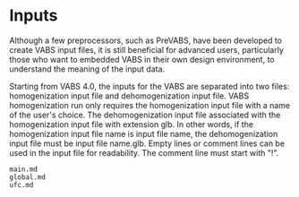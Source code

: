 # Inputs

Although a few preprocessors, such as PreVABS, have been developed to create VABS input files, it is still beneficial for advanced users, particularly those who want to embedded VABS in their own design environment, to understand the meaning of the input data.

Starting from VABS 4.0, the inputs for the VABS are separated into two files: homogenization input file and dehomogenization input file. VABS homogenization run only requires the homogenization input file with a name of the user's choice. The dehomogenization input file associated with the homogenization input file with extension glb. In other words, if the homogenization input file name is input file name, the dehomogenization input file must be input file name.glb. Empty lines or comment lines can be used in the input file for readability. The comment line must start with "!".

```{toctree}
main.md
global.md
ufc.md
```
